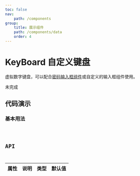 ```yaml
---
toc: false
nav:
    path: /components
group:
    title: 展示组件
    path: /components/data
    order: 4
---
```


# KeyBoard 自定义键盘

虚拟数字键盘，可以配合[密码输入框组件](xxx)或自定义的输入框组件使用。

未完成

## 代码演示

### 基本用法

<code src="./demo/index.tsx" />

## API

| 属性 | 说明 | 类型 | 默认值 |
| ---- | ---- | ---- | ------ |
